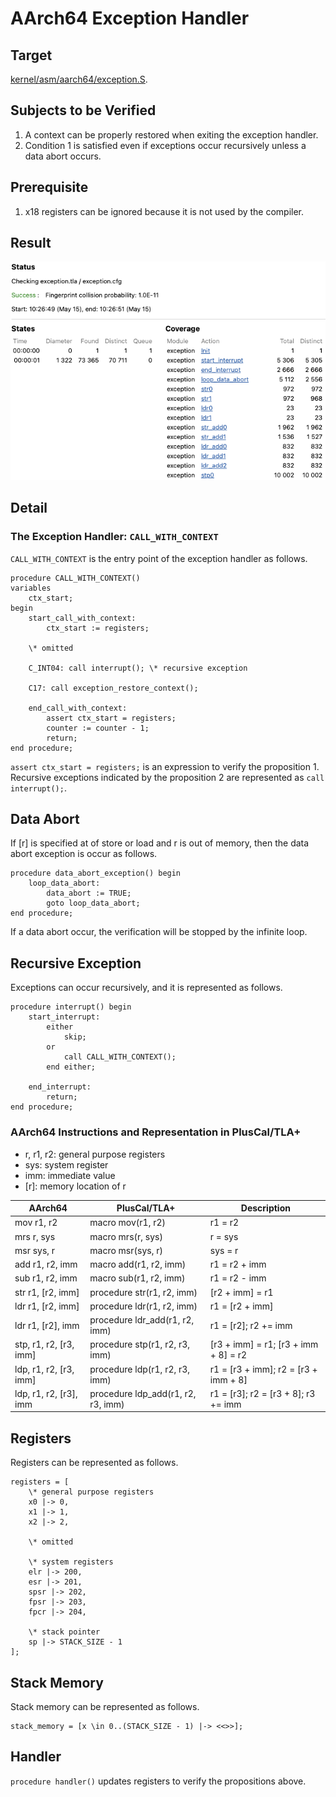 # AArch64 Exception Handler

## Target

[kernel/asm/aarch64/exception.S](../../../../../kernel/asm/aarch64/exception.S).

## Subjects to be Verified

1. A context can be properly restored when exiting the exception handler.
2. Condition 1 is satisfied even if exceptions occur recursively unless a data abort occurs.

## Prerequisite

1. x18 registers can be ignored because it is not used by the compiler.

## Result

![result](result.png)

## Detail


### The Exception Handler: `CALL_WITH_CONTEXT`

`CALL_WITH_CONTEXT` is the entry point of the exception handler as follows.

```
procedure CALL_WITH_CONTEXT()
variables
    ctx_start;
begin
    start_call_with_context:
        ctx_start := registers;

    \* omitted

    C_INT04: call interrupt(); \* recursive exception

    C17: call exception_restore_context();

    end_call_with_context:
        assert ctx_start = registers;
        counter := counter - 1;
        return;
end procedure;
```

`assert ctx_start = registers;` is an expression to verify the proposition 1.
Recursive exceptions indicated by the proposition 2 are represented as `call interrupt();`.

## Data Abort

If [r] is specified at of store or load and r is out of memory, then the data abort exception is occur as follows.

```
procedure data_abort_exception() begin
    loop_data_abort:
        data_abort := TRUE;
        goto loop_data_abort;
end procedure;
```

If a data abort occur, the verification will be stopped by the infinite loop.

## Recursive Exception

Exceptions can occur recursively, and it is represented as follows.

```
procedure interrupt() begin
    start_interrupt:
        either
            skip;
        or
            call CALL_WITH_CONTEXT();
        end either;

    end_interrupt:
        return;
end procedure;
```

### AArch64 Instructions and Representation in PlusCal/TLA+

- r, r1, r2: general purpose registers
- sys: system register
- imm: immediate value
- [r]: memory location of r

| AArch64           | PlusCal/TLA+               | Description   |
|-------------------|----------------------------|---------------|
| mov r1, r2        | macro mov(r1, r2)          | r1 = r2       |
| mrs r, sys        | macro mrs(r, sys)          | r = sys       |
| msr sys, r        | macro msr(sys, r)          | sys = r       |
| add r1, r2, imm   | macro add(r1, r2, imm)     | r1 = r2 + imm |
| sub r1, r2, imm   | macro sub(r1, r2, imm)     | r1 = r2 - imm |
| str r1, [r2, imm] | procedure str(r1, r2, imm) | [r2 + imm] = r1 |
| ldr r1, [r2, imm] | procedure ldr(r1, r2, imm) | r1 = [r2 + imm] |
| ldr r1, [r2], imm | procedure ldr_add(r1, r2, imm) | r1 = [r2]; r2 += imm |
| stp, r1, r2, [r3, imm] | procedure stp(r1, r2, r3, imm) | [r3 + imm] = r1; [r3 + imm + 8] = r2|
| ldp, r1, r2, [r3, imm] | procedure ldp(r1, r2, r3, imm) | r1 = [r3 + imm]; r2 = [r3 + imm + 8] |
| ldp, r1, r2, [r3], imm | procedure ldp_add(r1, r2, r3, imm) | r1 = [r3]; r2 = [r3 + 8]; r3 += imm |

## Registers

Registers can be represented as follows.

```
registers = [
    \* general purpose registers
    x0 |-> 0,
    x1 |-> 1,
    x2 |-> 2,

    \* omitted

    \* system registers
    elr |-> 200,
    esr |-> 201,
    spsr |-> 202,
    fpsr |-> 203,
    fpcr |-> 204,

    \* stack pointer
    sp |-> STACK_SIZE - 1
];
```

## Stack Memory

Stack memory can be represented as follows.

```
stack_memory = [x \in 0..(STACK_SIZE - 1) |-> <<>>];
```

## Handler

`procedure handler()` updates registers to verify the propositions above.
